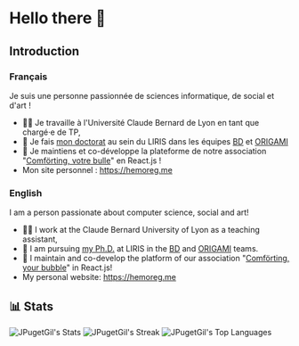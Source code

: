 # Hello there 👋
## Introduction
### Français
Je suis une personne passionnée de sciences informatique, de social et d'art !

- 🧑‍🏫 Je travaille à l'Université Claude Bernard de Lyon en tant que chargé·e de TP,
- 🔭 Je fais [mon doctorat](https://liris.cnrs.fr/these/these-jey-puget-gil) au sein du LIRIS dans les équipes [BD](https://liris.cnrs.fr/equipe/bd) et [ORIGAMI](https://liris.cnrs.fr/equipe/origami)
- 👯 Je maintiens et co-développe la plateforme de notre association "[Comförting, votre bulle](https://comforting.xyz)" en React.js !
- Mon site personnel : https://hemoreg.me

### English
I am a person passionate about computer science, social and art!

- 🧑‍🏫 I work at the Claude Bernard University of Lyon as a teaching assistant,
- 🔭 I am pursuing [my Ph.D.](https://liris.cnrs.fr/en/thesis/thesis-jey-puget-gil) at LIRIS in the [BD](https://liris.cnrs.fr/en/team/bd) and [ORIGAMI](https://liris.cnrs.fr/en/team/origami) teams.
- 👯 I maintain and co-develop the platform of our association "[Comförting, your bubble](https://comforting.xyz)" in React.js!
- My personal website: https://hemoreg.me

## 📊 Stats
![JPugetGil's Stats](https://github-readme-stats.vercel.app/api?username=JPugetGil&theme=transparent&show_icons=true&hide_border=true&count_private=true)
![JPugetGil's Streak](https://github-readme-streak-stats.herokuapp.com/?user=JPugetGil&theme=transparent&hide_border=true)
![JPugetGil's Top Languages](https://github-readme-stats.vercel.app/api/top-langs/?username=JPugetGil&theme=transparent&show_icons=true&hide_border=true&layout=compact)
